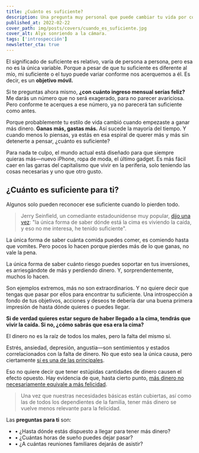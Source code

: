 ```yaml
---
title: ¿Cuánto es suficiente?
description: Una pregunta muy personal que puede cambiar tu vida por completo.
published_at: 2022-02-22
cover_path: img/posts/covers/cuando_es_suficiente.jpg
cover_alt: Alyx sonriendo a la cámara.
tags: ['introspección']
newsletter_cta: true
---
```


El significado de suficiente es relativo, varía de persona a persona, pero esa no es la única variable. Porque a pesar de que tu suficiente es diferente al mío, mi suficiente o el tuyo puede variar conforme nos acerquemos a él. Es decir, es un **objetivo móvil.**

Si te preguntas ahora mismo, **¿con cuánto ingreso mensual serías feliz?** Me darás un número que no será exagerado, para no parecer avariciosa. Pero conforme te acerques a ese número, ya no parecerá tan suficiente como antes.

Porque probablemente tu estilo de vida cambió cuando empezaste a ganar más dinero. **Ganas más, gastas más.** Así sucede la mayoría del tiempo. Y cuando menos lo piensas, ya estás en esa espiral de querer más y más sin detenerte a pensar, ¿cuánto es suficiente?

Para nada te culpo, el mundo actual está diseñado para que siempre quieras más—nuevo iPhone, ropa de moda, el último gadget. Es más fácil caer en las garras del capitalismo que vivir en la periferia, solo teniendo las cosas necesarias y uno que otro gusto.

## **¿Cuánto es suficiente para ti?**

Algunos solo pueden reconocer ese suficiente cuando lo pierden todo.

> Jerry Seinfield, un comediante estadounidense muy popular, [dijo una vez](https://www.collaborativefund.com/blog/humble-exits/): "la única forma de saber dónde está la cima es viviendo la caída, y eso no me interesa, he tenido suficiente".

La única forma de saber cuánta comida puedes comer, es comiendo hasta que vomites. Pero pocos lo hacen porque pierdes más de lo que ganas, no vale la pena.

La única forma de saber cuánto riesgo puedes soportar en tus inversiones, es arriesgándote de más y perdiendo dinero. Y, sorprendentemente, muchos lo hacen.

Son ejemplos extremos, más no son extraordinarios. Y no quiere decir que tengas que pasar por ellos para encontrar tu suficiente. Una introspección a fondo de tus objetivos, acciones y deseos te debería dar una buena primera impresión de hasta dónde quieres o puedes llegar.

**Si de verdad quieres estar seguro de haber llegado a la cima, tendrás que vivir la caída. Si no, ¿cómo sabrás que esa era la cima?**

El dinero no es la raíz de todos los males, pero la falta del mismo sí.

Estrés, ansiedad, depresión, angustia—son sentimientos y estados correlacionados con la falta de dinero. No que esto sea la única causa, pero ciertamente [sí es una de las principales](https://www.finra.org/media-center/newsreleases/2021/large-number-americans-reported-financial-anxiety-and-stress-even).

Eso no quiere decir que tener estúpidas cantidades de dinero causen el efecto opuesto. Hay evidencia de que, hasta cierto punto, [más dinero no necesariamente equivale a más felicidad](https://money.com/ideal-income-study/).

> Una vez que nuestras necesidades básicas están cubiertas, así como las de todos los dependientes de la familia, tener más dinero se vuelve menos relevante para la felicidad.

Las **preguntas para ti** son:
- • ¿Hasta dónde estás dispuesto a llegar para tener más dinero?
- • ¿Cuántas horas de sueño puedes dejar pasar?
- • ¿A cuántas reuniones familiares dejarás de asistir?
